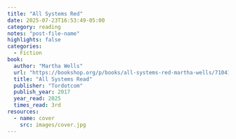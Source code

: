 ```yaml
---
title: "All Systems Red"
date: 2025-07-23T16:53:49-05:00
category: reading
notes: "post-file-name"
highlights: false
categories:
  - Fiction
book:
  author: "Martha Wells"
  url: "https://bookshop.org/p/books/all-systems-red-martha-wells/7104100?ean=9780765397539&next=t"
  title: "All Systems Read"
  publisher: "Tordotcom"
  publish_year: 2017
  year_read: 2025
  times_read: 3rd
resources:
  - name: cover
    src: images/cover.jpg
---
```



